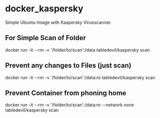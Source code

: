 # docker_kaspersky
Simple Ubuntu-Image with Kaspersky Virusscanner.
## For Simple Scan of Folder
docker run -it --rm -v '/folder/to/scan':/data tabledevil/kaspersky scan
## Prevent any changes to Files (just scan)
docker run -it --rm -v '/folder/to/scan':/data:ro tabledevil/kaspersky scan
## Prevent Container from phoning home 
docker run -it --rm -v '/folder/to/scan':/data:ro --network none  tabledevil/kaspersky scan

